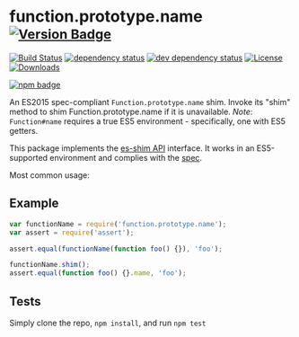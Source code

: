 # function.prototype.name <sup>[![Version Badge][2]][1]</sup>

[![Build Status][3]][4]
[![dependency status][5]][6]
[![dev dependency status][7]][8]
[![License][license-image]][license-url]
[![Downloads][downloads-image]][downloads-url]

[![npm badge][11]][1]

An ES2015 spec-compliant `Function.prototype.name` shim. Invoke its "shim" method to shim Function.prototype.name if it is unavailable.
*Note*: `Function#name` requires a true ES5 environment - specifically, one with ES5 getters.

This package implements the [es-shim API](https://github.com/es-shims/api) interface. It works in an ES5-supported environment and complies with the [spec](http://www.ecma-international.org/ecma-262/6.0/#sec-get-regexp.prototype.flags).

Most common usage:

## Example

```js
var functionName = require('function.prototype.name');
var assert = require('assert');

assert.equal(functionName(function foo() {}), 'foo');

functionName.shim();
assert.equal(function foo() {}.name, 'foo');
```

## Tests
Simply clone the repo, `npm install`, and run `npm test`

[1]: https://npmjs.org/package/function.prototype.name
[2]: http://versionbadg.es/es-shims/Function.prototype.name.svg
[3]: https://travis-ci.org/es-shims/Function.prototype.name.svg
[4]: https://travis-ci.org/es-shims/Function.prototype.name
[5]: https://david-dm.org/es-shims/Function.prototype.name.svg
[6]: https://david-dm.org/es-shims/Function.prototype.name
[7]: https://david-dm.org/es-shims/Function.prototype.name/dev-status.svg
[8]: https://david-dm.org/es-shims/Function.prototype.name#info=devDependencies
[11]: https://nodei.co/npm/function.prototype.name.png?downloads=true&stars=true
[license-image]: http://img.shields.io/npm/l/function.prototype.name.svg
[license-url]: LICENSE
[downloads-image]: http://img.shields.io/npm/dm/function.prototype.name.svg
[downloads-url]: http://npm-stat.com/charts.html?package=function.prototype.name
